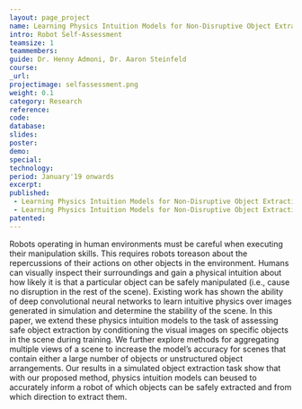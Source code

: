```yaml
---
layout: page_project
name: Learning Physics Intuition Models for Non-Disruptive Object Extraction from Clutter
intro: Robot Self-Assessment
teamsize: 1
teammembers: 
guide: Dr. Henny Admoni, Dr. Aaron Steinfeld
course:
_url: 
projectimage: selfassessment.png
weight: 0.1
category: Research
reference:
code:
database: 
slides: 
poster: 
demo: 
special:
technology: 
period: January'19 onwards
excerpt:
published: 
 - Learning Physics Intuition Models for Non-Disruptive Object Extraction from Clutter (Under Review, ECAI 2020)
 - Learning Physics Intuition Models for Non-Disruptive Object Extraction from Clutter, Northeast Robotics Colloquium 2019, University of Pennsylvania (Poster Presentation)
patented: 
---
```

Robots operating in human environments must be careful when executing their manipulation skills. This requires robots toreason about the repercussions of their actions on other objects in the environment. Humans can visually inspect their surroundings and gain a physical intuition about how likely it is that a particular object can be safely manipulated (i.e., cause no disruption in the rest of the scene). Existing work has shown the ability of deep convolutional neural networks to learn intuitive physics over images generated in simulation and determine the stability of the scene. In this paper, we extend these physics intuition models to the task of assessing safe object extraction by conditioning the visual images on specific objects in the scene during training. We further explore methods for aggregating multiple views of a scene to increase the model’s accuracy for scenes that contain either a large number of objects or unstructured object arrangements. Our results in a simulated object extraction task show that with our proposed method, physics intuition models can beused to accurately inform a robot of which objects can be safely extracted and from which direction to extract them.